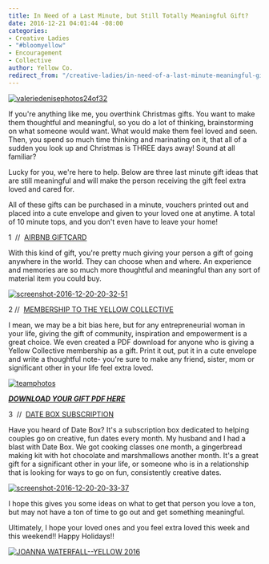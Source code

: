 ```yaml
---
title: In Need of a Last Minute, but Still Totally Meaningful Gift?
date: 2016-12-21 04:01:44 -08:00
categories:
- Creative Ladies
- "#bloomyellow"
- Encouragement
- Collective
author: Yellow Co.
redirect_from: "/creative-ladies/in-need-of-a-last-minute-meaningful-gift/"
---
```


[![valeriedenisephotos24of32](https://yellow-blog-images.imgix.net/2016/12/ValerieDenisePhotos24of32.jpg)](https://yellow-blog-images.imgix.net/2016/12/ValerieDenisePhotos24of32.jpg)

If you're anything like me, you overthink Christmas gifts. You want to make them thoughtful and meaningful, so you do a lot of thinking, brainstorming on what someone would want. What would make them feel loved and seen. Then, you spend so much time thinking and marinating on it, that all of a sudden you look up and Christmas is THREE days away! Sound at all familiar?

Lucky for you, we're here to help. Below are three last minute gift ideas that are still meaningful and will make the person receiving the gift feel extra loved and cared for.

All of these gifts can be purchased in a minute, vouchers printed out and placed into a cute envelope and given to your loved one at anytime. A total of 10 minute tops, and you don't even have to leave your home!

1  //  [AIRBNB GIFTCARD](https://www.airbnb.com/gift)

With this kind of gift, you're pretty much giving your person a gift of going anywhere in the world. They can choose when and where. An experience and memories are so much more thoughtful and meaningful than any sort of material item you could buy.

[![screenshot-2016-12-20-20-32-51](https://yellow-blog-images.imgix.net/2016/12/Screenshot-2016-12-20-20.32.51.png)](https://yellow-blog-images.imgix.net/2016/12/Screenshot-2016-12-20-20.32.51.png)

2 //  [MEMBERSHIP TO THE YELLOW COLLECTIVE](/membership)

I mean, we may be a bit bias here, but for any entrepreneurial woman in your life, giving the gift of community, inspiration and empowerment is a great choice. We even created a PDF download for anyone who is giving a Yellow Collective membership as a gift. Print it out, put it in a cute envelope and write a thoughtful note- you're sure to make any friend, sister, mom or significant other in your life feel extra loved.

[![teamphotos](https://yellow-blog-images.imgix.net/2016/11/TeamPhotos-.jpg)](https://yellow-blog-images.imgix.net/2016/11/TeamPhotos-.jpg)

**_[DOWNLOAD YOUR GIFT PDF HERE](https://yellow-blog-images.imgix.net/2016/12/Gift_Note.pdf)_**

3  //  [DATE BOX SUBSCRIPTION](https://www.getdatebox.com/gifts)

Have you heard of Date Box? It's a subscription box dedicated to helping couples go on creative, fun dates every month. My husband and I had a blast with Date Box. We got cooking classes one month, a gingerbread making kit with hot chocolate and marshmallows another month. It's a great gift for a significant other in your life, or someone who is in a relationship that is looking for ways to go on fun, consistently creative dates.

[![screenshot-2016-12-20-20-33-37](https://yellow-blog-images.imgix.net/2016/12/Screenshot-2016-12-20-20.33.37.png)](https://yellow-blog-images.imgix.net/2016/12/Screenshot-2016-12-20-20.33.37.png)

I hope this gives you some ideas on what to get that person you love a ton, but may not have a ton of time to go out and get something meaningful.

Ultimately, I hope your loved ones and you feel extra loved this week and this weekend!! Happy Holidays!!

[![JOANNA WATERFALL--YELLOW 2016](https://yellow-blog-images.imgix.net/2016/06/Screen-Shot-2016-06-07-at-1.43.27-AM.png)](instagram.com/joannawaterfall)
